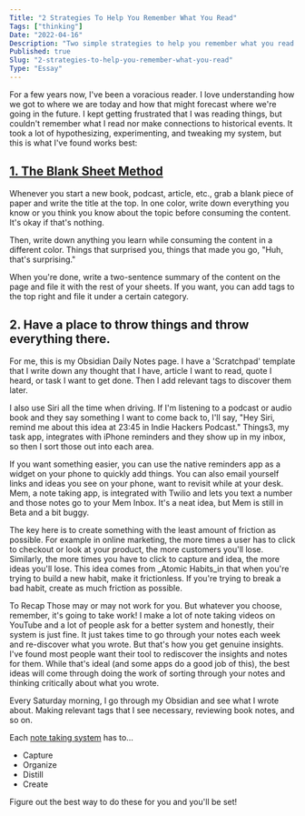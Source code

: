 ```yaml
---
Title: "2 Strategies To Help You Remember What You Read"
Tags: ["thinking"]
Date: "2022-04-16"
Description: "Two simple strategies to help you remember what you read an actually learn."
Published: true
Slug: "2-strategies-to-help-you-remember-what-you-read"
Type: "Essay"
---
```

For a few years now, I've been a voracious reader. I love understanding how we got to where we are today and how that might forecast where we're going in the future. I kept getting frustrated that I was reading things, but couldn't remember what I read nor make connections to historical events. It took a lot of hypothesizing, experimenting, and tweaking my system, but this is what I've found works best:

<SideNote title='This is it' content="Some content here please work" />

## [1. The Blank Sheet Method](https://fs.blog/reading/)

Whenever you start a new book, podcast, article, etc., grab a blank piece of paper and write the title at the top. In one color, write down everything you know or you think you know about the topic before consuming the content. It's okay if that's nothing.

Then, write down anything you learn while consuming the content in a different color. Things that surprised you, things that made you go, "Huh, that's surprising."

When you're done, write a two-sentence summary of the content on the page and file it with the rest of your sheets. If you want, you can add tags to the top right and file it under a certain category.

## 2. Have a place to throw things and throw everything there.

For me, this is my Obsidian Daily Notes page. I have a 'Scratchpad' template that I write down any thought that I have, article I want to read, quote I heard, or task I want to get done. Then I add relevant tags to discover them later.

I also use Siri all the time when driving. If I'm listening to a podcast or audio book and they say something I want to come back to, I'll say, "Hey Siri, remind me about this idea at 23:45 in Indie Hackers Podcast." Things3, my task app, integrates with iPhone reminders and they show up in my inbox, so then I sort those out into each area.

If you want something easier, you can use the native reminders app as a widget on your phone to quickly add things. You can also email yourself links and ideas you see on your phone, want to revisit while at your desk. Mem, a note taking app, is integrated with Twilio and lets you text a number and those notes go to your Mem Inbox. It's a neat idea, but Mem is still in Beta and a bit buggy.

The key here is to create something with the least amount of friction as possible. For example in online marketing, the more times a user has to click to checkout or look at your product, the more customers you'll lose. Similarly, the more times you have to click to capture and idea, the more ideas you'll lose. This idea comes from _Atomic Habits_in that when you're trying to build a new habit, make it frictionless. If you're trying to break a bad habit, create as much friction as possible.

To Recap
Those may or may not work for you. But whatever you choose, remember, it's going to take work! I make a lot of note taking videos on YouTube and a lot of people ask for a better system and honestly, their system is just fine. It just takes time to go through your notes each week and re-discover what you wrote. But that's how you get genuine insights. I've found most people want their tool to rediscover the insights and notes for them. While that's ideal (and some apps do a good job of this), the best ideas will come through doing the work of sorting through your notes and thinking critically about what you wrote.

Every Saturday morning, I go through my Obsidian and see what I wrote about. Making relevant tags that I see necessary, reviewing book notes, and so on.

Each [note taking system](https://fortelabs.co/blog/how-to-take-smart-notes/) has to...
- Capture
- Organize
- Distill
- Create

Figure out the best way to do these for you and you'll be set!
